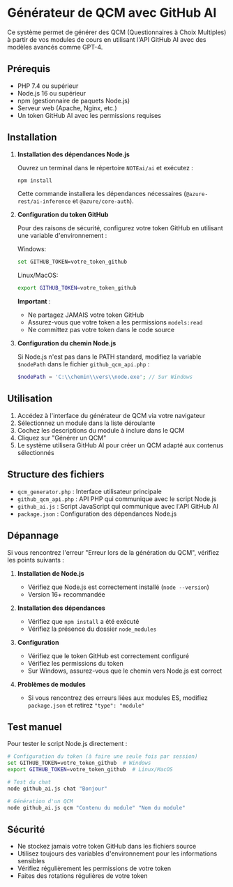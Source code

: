 # Générateur de QCM avec GitHub AI

Ce système permet de générer des QCM (Questionnaires à Choix Multiples) à partir de vos modules de cours en utilisant l'API GitHub AI avec des modèles avancés comme GPT-4.

## Prérequis

- PHP 7.4 ou supérieur
- Node.js 16 ou supérieur
- npm (gestionnaire de paquets Node.js)
- Serveur web (Apache, Nginx, etc.)
- Un token GitHub AI avec les permissions requises

## Installation

1. **Installation des dépendances Node.js**

   Ouvrez un terminal dans le répertoire `NOTEai/ai` et exécutez :

   ```bash
   npm install
   ```

   Cette commande installera les dépendances nécessaires (`@azure-rest/ai-inference` et `@azure/core-auth`).

2. **Configuration du token GitHub**

   Pour des raisons de sécurité, configurez votre token GitHub en utilisant une variable d'environnement :

   Windows:
   ```bash
   set GITHUB_TOKEN=votre_token_github
   ```

   Linux/MacOS:
   ```bash
   export GITHUB_TOKEN=votre_token_github
   ```

   **Important** : 
   - Ne partagez JAMAIS votre token GitHub
   - Assurez-vous que votre token a les permissions `models:read`
   - Ne committez pas votre token dans le code source

3. **Configuration du chemin Node.js**

   Si Node.js n'est pas dans le PATH standard, modifiez la variable `$nodePath` dans le fichier `github_qcm_api.php` :

   ```php
   $nodePath = 'C:\\chemin\\vers\\node.exe'; // Sur Windows
   ```

## Utilisation

1. Accédez à l'interface du générateur de QCM via votre navigateur
2. Sélectionnez un module dans la liste déroulante
3. Cochez les descriptions du module à inclure dans le QCM
4. Cliquez sur "Générer un QCM"
5. Le système utilisera GitHub AI pour créer un QCM adapté aux contenus sélectionnés

## Structure des fichiers

- `qcm_generator.php` : Interface utilisateur principale
- `github_qcm_api.php` : API PHP qui communique avec le script Node.js
- `github_ai.js` : Script JavaScript qui communique avec l'API GitHub AI
- `package.json` : Configuration des dépendances Node.js

## Dépannage

Si vous rencontrez l'erreur "Erreur lors de la génération du QCM", vérifiez les points suivants :

1. **Installation de Node.js**
   - Vérifiez que Node.js est correctement installé (`node --version`)
   - Version 16+ recommandée

2. **Installation des dépendances**
   - Vérifiez que `npm install` a été exécuté
   - Vérifiez la présence du dossier `node_modules`

3. **Configuration**
   - Vérifiez que le token GitHub est correctement configuré
   - Vérifiez les permissions du token
   - Sur Windows, assurez-vous que le chemin vers Node.js est correct

4. **Problèmes de modules**
   - Si vous rencontrez des erreurs liées aux modules ES, modifiez `package.json` et retirez `"type": "module"`

## Test manuel

Pour tester le script Node.js directement :

```bash
# Configuration du token (à faire une seule fois par session)
set GITHUB_TOKEN=votre_token_github  # Windows
export GITHUB_TOKEN=votre_token_github  # Linux/MacOS

# Test du chat
node github_ai.js chat "Bonjour"

# Génération d'un QCM
node github_ai.js qcm "Contenu du module" "Nom du module"
```

## Sécurité

- Ne stockez jamais votre token GitHub dans les fichiers source
- Utilisez toujours des variables d'environnement pour les informations sensibles
- Vérifiez régulièrement les permissions de votre token
- Faites des rotations régulières de votre token
